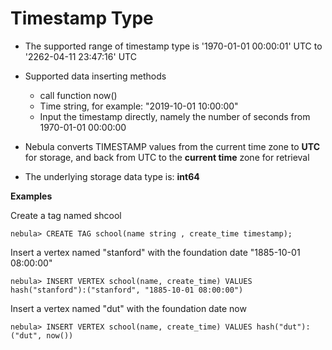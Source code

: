 # Timestamp Type
- The supported range of timestamp type is '1970-01-01 00:00:01' UTC to '2262-04-11 23:47:16' UTC
- Supported data inserting methods
    - call function now()
    - Time string, for example: "2019-10-01 10:00:00"
    - Input the timestamp directly, namely the number of seconds from 1970-01-01 00:00:00
- Nebula converts TIMESTAMP values from the current time zone to **UTC** for storage, and back from UTC to the **current time** zone for retrieval

- The underlying storage data type is: **int64**

**Examples**

Create a tag named shcool
```
nebula> CREATE TAG school(name string , create_time timestamp);
```

Insert a vertex named "stanford" with the foundation date "1885-10-01 08:00:00"
```
nebula> INSERT VERTEX school(name, create_time) VALUES hash("stanford"):("stanford", "1885-10-01 08:00:00")
```

Insert a vertex named "dut" with the foundation date now
```
nebula> INSERT VERTEX school(name, create_time) VALUES hash("dut"):("dut", now())
```
